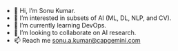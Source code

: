 - 👋 Hi, I’m Sonu Kumar.
- 👀 I’m interested in subsets of AI (ML, DL, NLP, and CV).
- 🌱 I’m currently learning DevOps.
- 💞️ I’m looking to collaborate on AI research.
- 📫 Reach me sonu.a.kumar@capgemini.com

<!---
skuma307/skuma307 is a ✨ special ✨ repository because its `README.md` (this file) appears on your GitHub profile.
You can click the Preview link to take a look at your changes.
--->
